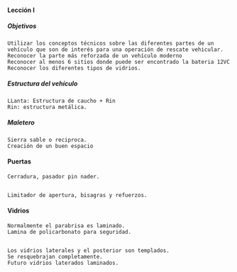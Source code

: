 ####  Lección I

##### Objetivos

	Utilizar los conceptos técnicos sobre las diferentes partes de un vehículo que son de interés para una operación de rescate vehicular.
	Reconocer la parte más reforzada de un vehículo moderno
	Reconocer al menos 6 sitios donde puede ser encontrado la bateria 12VC
	Reconocer los diferentes tipos de vidrios.

##### Estructura del vehículo

	LLanta: Estructura de caucho + Rin
	Rin: estructura metálica.


##### Maletero

	Sierra sable o reciproca.
	Creación de un buen espacio

#### Puertas

	Cerradura, pasador pin nader.
	

	Limitador de apertura, bisagras y refuerzos.

#### Vidrios

	Normalmente el parabrisa es laminado.
	Lamina de policarbonato para seguridad.


	Los vidrios laterales y el posterior son templados.
	Se resquebrajan completamente.
	Futuro vidrios laterados laminados.

	
	
